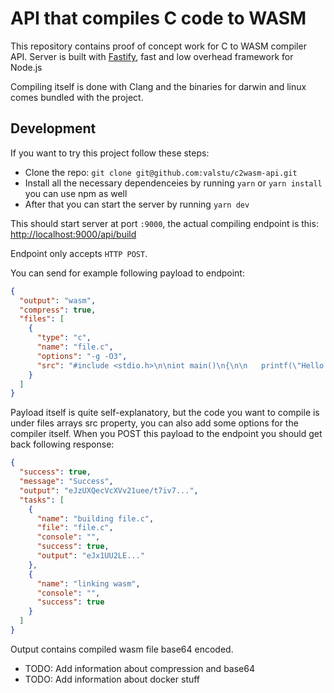 # API that compiles C code to WASM

This repository contains proof of concept work for C to WASM compiler API.
Server is built with [Fastify](https://www.fastify.io/), fast and low overhead framework for Node.js

Compiling itself is done with Clang and the binaries for darwin and linux comes bundled with the project.

## Development

If you want to try this project follow these steps:

- Clone the repo: `git clone git@github.com:valstu/c2wasm-api.git`
- Install all the necessary dependenceies by running `yarn` or `yarn install` you can use npm as well
- After that you can start the server by running `yarn dev`

This should start server at port `:9000`, the actual compiling endpoint is this:
[http://localhost:9000/api/build](localhost:9000/api/build)

Endpoint only accepts `HTTP POST`.

You can send for example following payload to endpoint:

```json
{
  "output": "wasm",
  "compress": true,
  "files": [
    {
      "type": "c",
      "name": "file.c",
      "options": "-g -O3",
      "src": "#include <stdio.h>\n\nint main()\n{\n\n   printf(\"Hello World\");\n   return 0;\n}"
    }
  ]
}
```

Payload itself is quite self-explanatory, but the code you want to compile is under files arrays src property, you can also add some options for the compiler itself. When you POST this payload to the endpoint you should get back following response:

```json
{
  "success": true,
  "message": "Success",
  "output": "eJzUXQecVcXVv21uee/t7iv7...",
  "tasks": [
    {
      "name": "building file.c",
      "file": "file.c",
      "console": "",
      "success": true,
      "output": "eJx1UU2LE..."
    },
    {
      "name": "linking wasm",
      "console": "",
      "success": true
    }
  ]
}
```

Output contains compiled wasm file base64 encoded.

- TODO: Add information about compression and base64
- TODO: Add information about docker stuff
